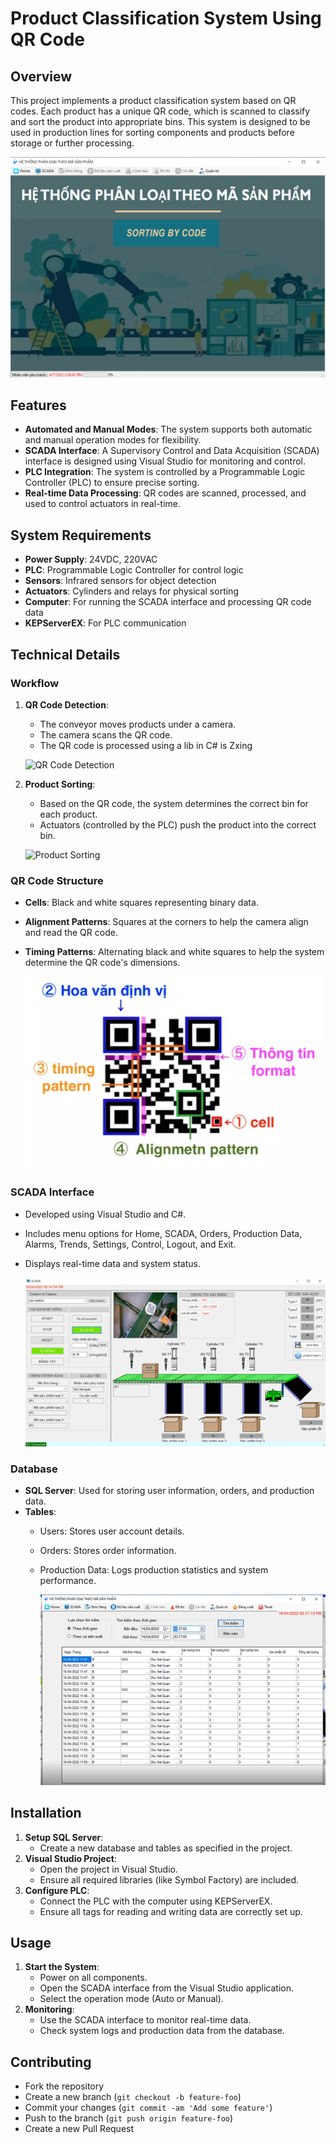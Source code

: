 # Product Classification System Using QR Code

## Overview

This project implements a product classification system based on QR codes. Each product has a unique QR code, which is scanned to classify and sort the product into appropriate bins. This system is designed to be used in production lines for sorting components and products before storage or further processing.

![System Overview](images/system_overview.png)

## Features

- **Automated and Manual Modes**: The system supports both automatic and manual operation modes for flexibility.
- **SCADA Interface**: A Supervisory Control and Data Acquisition (SCADA) interface is designed using Visual Studio for monitoring and control.
- **PLC Integration**: The system is controlled by a Programmable Logic Controller (PLC) to ensure precise sorting.
- **Real-time Data Processing**: QR codes are scanned, processed, and used to control actuators in real-time.

## System Requirements

- **Power Supply**: 24VDC, 220VAC
- **PLC**: Programmable Logic Controller for control logic
- **Sensors**: Infrared sensors for object detection
- **Actuators**: Cylinders and relays for physical sorting
- **Computer**: For running the SCADA interface and processing QR code data
- **KEPServerEX**: For PLC communication

## Technical Details

### Workflow

1. **QR Code Detection**:
   - The conveyor moves products under a camera.
   - The camera scans the QR code.
   - The QR code is processed using a lib in C# is Zxing

    ![QR Code Detection](images/qr_code_detection.png)

2. **Product Sorting**:
   - Based on the QR code, the system determines the correct bin for each product.
   - Actuators (controlled by the PLC) push the product into the correct bin.

    ![Product Sorting](images/product_sorting.png)

### QR Code Structure

- **Cells**: Black and white squares representing binary data.
- **Alignment Patterns**: Squares at the corners to help the camera align and read the QR code.
- **Timing Patterns**: Alternating black and white squares to help the system determine the QR code's dimensions.

    ![QR Code Structure](images/qr_code_structure.png)

### SCADA Interface

- Developed using Visual Studio and C#.
- Includes menu options for Home, SCADA, Orders, Production Data, Alarms, Trends, Settings, Control, Logout, and Exit.
- Displays real-time data and system status.

    ![SCADA Interface](images/scada_interface.png)

### Database

- **SQL Server**: Used for storing user information, orders, and production data.
- **Tables**:
  - Users: Stores user account details.
  - Orders: Stores order information.
  - Production Data: Logs production statistics and system performance.

    ![Database Schema](images/database_schema.png)

## Installation

1. **Setup SQL Server**:
   - Create a new database and tables as specified in the project.
2. **Visual Studio Project**:
   - Open the project in Visual Studio.
   - Ensure all required libraries (like Symbol Factory) are included.
3. **Configure PLC**:
   - Connect the PLC with the computer using KEPServerEX.
   - Ensure all tags for reading and writing data are correctly set up.

## Usage

1. **Start the System**:
   - Power on all components.
   - Open the SCADA interface from the Visual Studio application.
   - Select the operation mode (Auto or Manual).
2. **Monitoring**:
   - Use the SCADA interface to monitor real-time data.
   - Check system logs and production data from the database.

## Contributing

- Fork the repository
- Create a new branch (`git checkout -b feature-foo`)
- Commit your changes (`git commit -am 'Add some feature'`)
- Push to the branch (`git push origin feature-foo`)
- Create a new Pull Request
